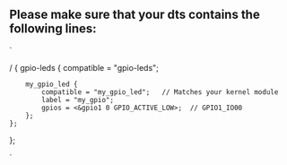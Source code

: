 ## Please make sure that your dts contains the following lines:

`

/ {
    gpio-leds {
        compatible = "gpio-leds";
        
        my_gpio_led {
            compatible = "my_gpio_led";   // Matches your kernel module
            label = "my_gpio";
            gpios = <&gpio1 0 GPIO_ACTIVE_LOW>;  // GPIO1_IO00
        };
    };
};


`